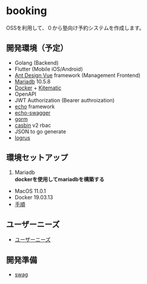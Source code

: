 # booking

OSSを利用して、０から塾向け予約システムを作成します。

## 開発環境（予定）

- Golang (Backend)
- Flutter (Mobile iOS/Android)
- [Ant Design Vue](https://antdv.com/docs/vue/introduce/) framework (Management Frontend)
- [Mariadb](https://mariadb.org/) 10.5.8
- [Docker](https://www.docker.com) + [Kitematic](https://kitematic.com/)
- OpenAPI
- JWT Authorization (Bearer authroization)
- [echo](https://github.com/labstack/echo) framework
- [echo-swagger](https://github.com/swaggo/echo-swagger)
- [gorm](https://github.com/go-gorm/gorm)
- [casbin](https://github.com/casbin/casbin) v2 rbac
- JSON to go generate
- [logrus](https://github.com/sirupsen/logrus)

## 環境セットアップ

1. Mariadb  
**dockerを使用してmariadbを構築する**

- MacOS 11.0.1
- Docker 19.03.13
- [手順](db.md)  

## ユーザーニーズ

- [ユーザーニーズ](userneeds.md)

## 開発準備

- [swag](swag.md)
